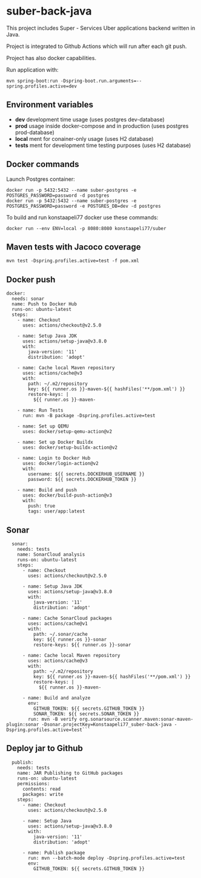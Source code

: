# suber-back-java
This project includes Super - Services Uber applications backend written in Java.

Project is integrated to Github Actions which will run after each git push.

Project has also docker capabilities.

Run application with:
```
mvn spring-boot:run -Dspring-boot.run.arguments=--spring.profiles.active=dev
```
## Environment variables

- **dev** development time usage (uses postgres dev-database)
- **prod** usage inside docker-compose and in production (uses postgres prod-database)
- **local** ment for conainer-only usage (uses H2 database)
- **tests** ment for development time testing purposes (uses H2 database)

## Docker commands

Launch Postgres container:
```
docker run -p 5432:5432 --name suber-postgres -e POSTGRES_PASSWORD=password -d postgres
docker run -p 5432:5432 --name suber-postgres -e POSTGRES_PASSWORD=password -e POSTGRES_DB=dev -d postgres
```


To build and run konstaapeli77 docker use these commands:
``` 
docker run --env ENV=local -p 8080:8080 konstaapeli77/suber 
```
## Maven tests with Jacoco coverage

``` 
mvn test -Dspring.profiles.active=test -f pom.xml
``` 

## Docker push

```
docker:
  needs: sonar
  name: Push to Docker Hub
  runs-on: ubuntu-latest
  steps:
    - name: Checkout
      uses: actions/checkout@v2.5.0

    - name: Setup Java JDK
      uses: actions/setup-java@v3.8.0
      with:
        java-version: '11'
        distribution: 'adopt'

    - name: Cache local Maven repository
      uses: actions/cache@v3
      with:
        path: ~/.m2/repository
        key: ${{ runner.os }}-maven-${{ hashFiles('**/pom.xml') }}
        restore-keys: |
          ${{ runner.os }}-maven-

    - name: Run Tests
      run: mvn -B package -Dspring.profiles.active=test

    - name: Set up QEMU
      uses: docker/setup-qemu-action@v2

    - name: Set up Docker Buildx
      uses: docker/setup-buildx-action@v2

    - name: Login to Docker Hub
      uses: docker/login-action@v2
      with:
        username: ${{ secrets.DOCKERHUB_USERNAME }}
        password: ${{ secrets.DOCKERHUB_TOKEN }}

    - name: Build and push
      uses: docker/build-push-action@v3
      with:
        push: true
        tags: user/app:latest
```

## Sonar

```
  sonar:
    needs: tests
    name: SonarCloud analysis
    runs-on: ubuntu-latest
    steps:
      - name: Checkout
        uses: actions/checkout@v2.5.0

      - name: Setup Java JDK
        uses: actions/setup-java@v3.8.0
        with:
          java-version: '11'
          distribution: 'adopt'

      - name: Cache SonarCloud packages
        uses: actions/cache@v1
        with:
          path: ~/.sonar/cache
          key: ${{ runner.os }}-sonar
          restore-keys: ${{ runner.os }}-sonar

      - name: Cache local Maven repository
        uses: actions/cache@v3
        with:
          path: ~/.m2/repository
          key: ${{ runner.os }}-maven-${{ hashFiles('**/pom.xml') }}
          restore-keys: |
            ${{ runner.os }}-maven-

      - name: Build and analyze
        env:
          GITHUB_TOKEN: ${{ secrets.GITHUB_TOKEN }}
          SONAR_TOKEN: ${{ secrets.SONAR_TOKEN }}
        run: mvn -B verify org.sonarsource.scanner.maven:sonar-maven-plugin:sonar -Dsonar.projectKey=Konstaapeli77_suber-back-java -Dspring.profiles.active=test```
```
## Deploy jar to Github

```
  publish:
    needs: tests
    name: JAR Publishing to GitHub packages
    runs-on: ubuntu-latest
    permissions:
      contents: read
      packages: write
    steps:
      - name: Checkout
        uses: actions/checkout@v2.5.0

      - name: Setup Java
        uses: actions/setup-java@v3.8.0
        with:
          java-version: '11'
          distribution: 'adopt'

      - name: Publish package
        run: mvn --batch-mode deploy -Dspring.profiles.active=test
        env:
          GITHUB_TOKEN: ${{ secrets.GITHUB_TOKEN }}
```